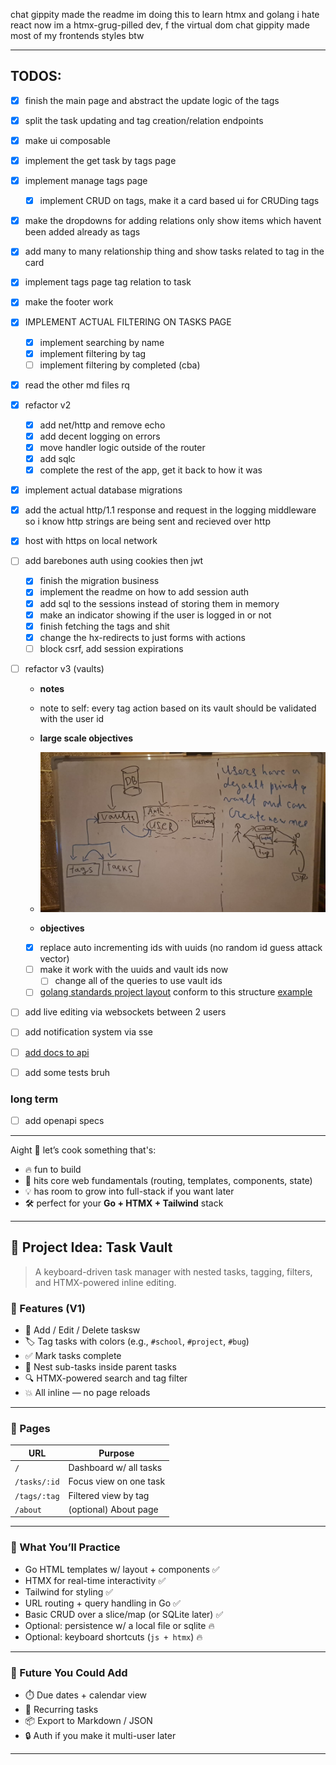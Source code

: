 chat gippity made the readme
im doing this to learn htmx and golang i hate react now im a htmx-grug-pilled dev, f the virtual dom
chat gippity made most of my frontends styles btw

---

## TODOS:

- [x] finish the main page and abstract the update logic of the tags
- [x] split the task updating and tag creation/relation endpoints
- [x] make ui composable
- [x] implement the get task by tags page
- [x] implement manage tags page
  - [x] implement CRUD on tags, make it a card based ui for CRUDing tags
- [x] make the dropdowns for adding relations only show items which havent been added already as tags
- [x] add many to many relationship thing and show tasks related to tag in the card
- [x] implement tags page tag relation to task
- [x] make the footer work
- [x] IMPLEMENT ACTUAL FILTERING ON TASKS PAGE

  - [x] implement searching by name
  - [x] implement filtering by tag
  - [ ] implement filtering by completed (cba)

- [x] read the other md files rq
- [x] refactor v2

  - [x] add net/http and remove echo
  - [x] add decent logging on errors
  - [x] move handler logic outside of the router
  - [x] add sqlc
  - [x] complete the rest of the app, get it back to how it was

- [x] implement actual database migrations
- [x] add the actual http/1.1 response and request in the logging middleware so i know http strings are being sent and recieved over http
- [x] host with https on local network

- [ ] add barebones auth using cookies then jwt

  - [x] finish the migration business
  - [x] implement the readme on how to add session auth
  - [x] add sql to the sessions instead of storing them in memory
  - [x] make an indicator showing if the user is logged in or not
  - [x] finish fetching the tags and shit
  - [x] change the hx-redirects to just forms with actions
  - [ ] block csrf, add session expirations

- [ ] refactor v3 (vaults)

  - **notes**
  - note to self: every tag action based on its vault should be validated with the user id

  - **large scale objectives**
  - ![alt text](./structure.jpeg)

  - **objectives**
  - [x] replace auto incrementing ids with uuids (no random id guess attack vector)
  - [ ] make it work with the uuids and vault ids now
    - [ ] change all of the queries to use vault ids
  - [ ] [golang standards project layout](https://github.com/golang-standards/project-layout) conform to this structure [example](./code-structure.md)

- [ ] add live editing via websockets between 2 users
- [ ] add notification system via sse
- [ ] [add docs to api](https://www.boot.dev/lessons/109e29ef-cdfd-4d5b-ad47-6a609a638896)
- [ ] add some tests bruh

### long term

- [ ] add openapi specs

---

Aight 😤 let’s cook something that's:

- 🔥 fun to build
- 🧠 hits core web fundamentals (routing, templates, components, state)
- 💡 has room to grow into full-stack if you want later
- 🛠️ perfect for your **Go + HTMX + Tailwind** stack

---

## 🎯 Project Idea: **Task Vault**

> A keyboard-driven task manager with nested tasks, tagging, filters, and HTMX-powered inline editing.

### 🧩 Features (V1)

- 📝 Add / Edit / Delete tasksw
- 🏷️ Tag tasks with colors (e.g., `#school`, `#project`, `#bug`)
- ✅ Mark tasks complete
- 🧵 Nest sub-tasks inside parent tasks
- 🔍 HTMX-powered search and tag filter
- 💥 All inline — no page reloads

---

### 📐 Pages

| URL          | Purpose                |
| ------------ | ---------------------- |
| `/`          | Dashboard w/ all tasks |
| `/tasks/:id` | Focus view on one task |
| `/tags/:tag` | Filtered view by tag   |
| `/about`     | (optional) About page  |

---

### 🧠 What You’ll Practice

- Go HTML templates w/ layout + components ✅
- HTMX for real-time interactivity ✅
- Tailwind for styling ✅
- URL routing + query handling in Go ✅
- Basic CRUD over a slice/map (or SQLite later) ✅
- Optional: persistence w/ a local file or sqlite 🔥
- Optional: keyboard shortcuts (`js + htmx`) 🔥

---

### 🔄 Future You Could Add

- ⏱️ Due dates + calendar view
- 🔁 Recurring tasks
- 📦 Export to Markdown / JSON
- 🔒 Auth if you make it multi-user later

---
